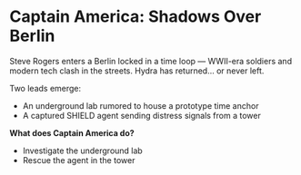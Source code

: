 # Captain America: Shadows Over Berlin

Steve Rogers enters a Berlin locked in a time loop — WWII-era soldiers and modern tech clash in the streets. Hydra has returned… or never left.

Two leads emerge:
- An underground lab rumored to house a prototype time anchor
- A captured SHIELD agent sending distress signals from a tower

**What does Captain America do?**
- Investigate the underground lab
- Rescue the agent in the tower
